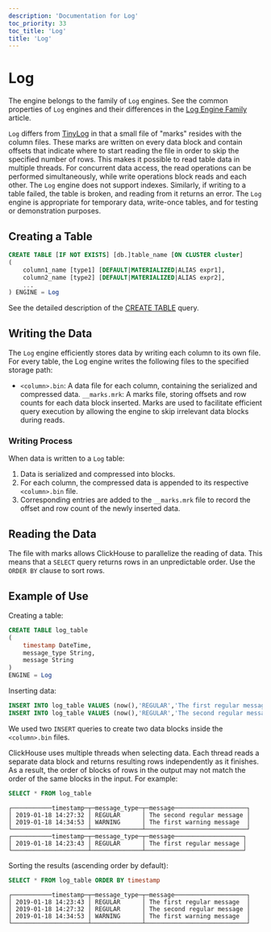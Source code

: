 ```yaml
---
description: 'Documentation for Log'
toc_priority: 33
toc_title: 'Log'
title: 'Log'
---
```


# Log

The engine belongs to the family of `Log` engines. See the common properties of `Log` engines and their differences in the [Log Engine Family](../../../engines/table-engines/log-family/index.md) article.

`Log` differs from [TinyLog](../../../engines/table-engines/log-family/tinylog.md) in that a small file of "marks" resides with the column files. These marks are written on every data block and contain offsets that indicate where to start reading the file in order to skip the specified number of rows. This makes it possible to read table data in multiple threads.
For concurrent data access, the read operations can be performed simultaneously, while write operations block reads and each other.
The `Log` engine does not support indexes. Similarly, if writing to a table failed, the table is broken, and reading from it returns an error. The `Log` engine is appropriate for temporary data, write-once tables, and for testing or demonstration purposes.

## Creating a Table 

```sql
CREATE TABLE [IF NOT EXISTS] [db.]table_name [ON CLUSTER cluster]
(
    column1_name [type1] [DEFAULT|MATERIALIZED|ALIAS expr1],
    column2_name [type2] [DEFAULT|MATERIALIZED|ALIAS expr2],
    ...
) ENGINE = Log
```

See the detailed description of the [CREATE TABLE](/sql-reference/statements/create/table) query.

## Writing the Data 

The `Log` engine efficiently stores data by writing each column to its own file.  For every table, the Log engine writes the following files to the specified storage path:

- `<column>.bin`: A data file for each column, containing the serialized and compressed data.
`__marks.mrk`: A marks file, storing offsets and row counts for each data block inserted. Marks are used to facilitate efficient query execution by allowing the engine to skip irrelevant data blocks during reads.

### Writing Process 

When data is written to a `Log` table:

1.    Data is serialized and compressed into blocks.
2.    For each column, the compressed data is appended to its respective `<column>.bin` file.
3.    Corresponding entries are added to the `__marks.mrk` file to record the offset and row count of the newly inserted data.

## Reading the Data 

The file with marks allows ClickHouse to parallelize the reading of data. This means that a `SELECT` query returns rows in an unpredictable order. Use the `ORDER BY` clause to sort rows.

## Example of Use 

Creating a table:

```sql
CREATE TABLE log_table
(
    timestamp DateTime,
    message_type String,
    message String
)
ENGINE = Log
```

Inserting data:

```sql
INSERT INTO log_table VALUES (now(),'REGULAR','The first regular message')
INSERT INTO log_table VALUES (now(),'REGULAR','The second regular message'),(now(),'WARNING','The first warning message')
```

We used two `INSERT` queries to create two data blocks inside the `<column>.bin` files.

ClickHouse uses multiple threads when selecting data. Each thread reads a separate data block and returns resulting rows independently as it finishes. As a result, the order of blocks of rows in the output may not match the order of the same blocks in the input. For example:

```sql
SELECT * FROM log_table
```

```text
┌───────────timestamp─┬─message_type─┬─message────────────────────┐
│ 2019-01-18 14:27:32 │ REGULAR      │ The second regular message │
│ 2019-01-18 14:34:53 │ WARNING      │ The first warning message  │
└─────────────────────┴──────────────┴────────────────────────────┘
┌───────────timestamp─┬─message_type─┬─message───────────────────┐
│ 2019-01-18 14:23:43 │ REGULAR      │ The first regular message │
└─────────────────────┴──────────────┴───────────────────────────┘
```

Sorting the results (ascending order by default):

```sql
SELECT * FROM log_table ORDER BY timestamp
```

```text
┌───────────timestamp─┬─message_type─┬─message────────────────────┐
│ 2019-01-18 14:23:43 │ REGULAR      │ The first regular message  │
│ 2019-01-18 14:27:32 │ REGULAR      │ The second regular message │
│ 2019-01-18 14:34:53 │ WARNING      │ The first warning message  │
└─────────────────────┴──────────────┴────────────────────────────┘
```
